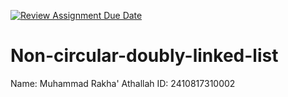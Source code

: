 [![Review Assignment Due Date](https://classroom.github.com/assets/deadline-readme-button-22041afd0340ce965d47ae6ef1cefeee28c7c493a6346c4f15d667ab976d596c.svg)](https://classroom.github.com/a/eJX1ATHr)
# Non-circular-doubly-linked-list

Name:     Muhammad Rakha' Athallah
ID:       2410817310002